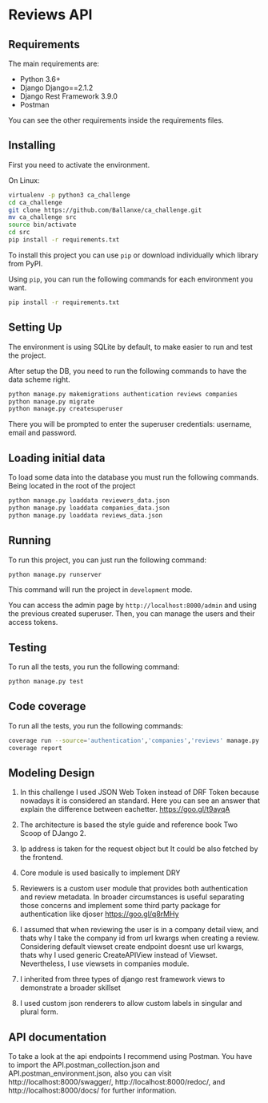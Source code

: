 # Reviews API

## Requirements

The main requirements are:

- Python 3.6+
- Django Django==2.1.2
- Django Rest Framework 3.9.0
- Postman

You can see the other requirements inside the requirements files.

## Installing

First you need to activate the environment.

On Linux:
```bash
virtualenv -p python3 ca_challenge
cd ca_challenge
git clone https://github.com/Ballanxe/ca_challenge.git
mv ca_challenge src 
source bin/activate
cd src 
pip install -r requirements.txt
```

To install this project you can use `pip` or download individually which library from PyPI.

Using `pip`, you can run the following commands for each environment you want.

```bash
pip install -r requirements.txt
```

## Setting Up

The environment is using SQLite by default, to make easier to run and test the project. 

After setup the DB, you need to run the following commands to have the data scheme right.

```bash
python manage.py makemigrations authentication reviews companies
python manage.py migrate
python manage.py createsuperuser
```

There you will be prompted to enter the superuser credentials: username, email
and password.

## Loading initial data

To load some data into the database you must run the following commands. Being located in the root of the project

```bash
python manage.py loaddata reviewers_data.json
python manage.py loaddata companies_data.json
python manage.py loaddata reviews_data.json
```

## Running

To run this project, you can just run the following command:

```bash
python manage.py runserver
```

This command will run the project in `development` mode.

You can access the admin page by `http://localhost:8000/admin` and using the previous created superuser. 
Then, you can manage the users and their access tokens.

## Testing


To run all the tests, you run the following command:

```bash
python manage.py test
```

## Code coverage


To run all the tests, you run the following commands:

```bash
coverage run --source='authentication','companies','reviews' manage.py test
coverage report
```

## Modeling Design

1) In this challenge I used JSON Web Token instead of DRF Token because nowadays it is considered an standard. Here you can see an answer that explain the difference between eachetter. https://goo.gl/t9ayqA

3) The architecture is based the style guide and reference book Two Scoop of DJango 2.

2) Ip address is taken for the request object but It could be also fetched by the frontend.

4) Core module is used basically to implement DRY

5) Reviewers is a custom user module that provides both authentication and review metadata. In broader circumstances is useful separating those concerns and implement some third party package for authentication like djoser https://goo.gl/q8rMHy

6) I assumed that when reviewing the user is in a company detail view, and thats why I take the company id from url kwargs when creating a review. Considering default viewset create endpoint doesnt use url kwargs, thats why I used generic CreateAPIView instead of Viewset. Nevertheless, I use viewsets in companies module. 

7) I inherited from three types of django rest framework views to demonstrate a broader skillset

8) I used custom json renderers to allow custom labels in singular and plural form.


## API documentation

To take a look at the api endpoints I recommend using Postman. You have to import the API.postman_collection.json and API.postman_environment.json, also you can visit http://localhost:8000/swagger/, http://localhost:8000/redoc/, and http://localhost:8000/docs/ for further information.